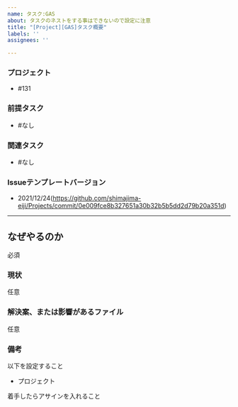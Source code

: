 ```yaml
---
name: タスク:GAS
about: タスクのネストをする事はできないので設定に注意
title: "[Project][GAS]タスク概要"
labels: ''
assignees: ''

---
```


### プロジェクト
- #131

### 前提タスク
- #なし

### 関連タスク
- #なし

### Issueテンプレートバージョン
- 2021/12/24(https://github.com/shimajima-eiji/Projects/commit/0e009fce8b327651a30b32b5b5dd2d79b20a351d)

---

## なぜやるのか
必須

### 現状
任意

### 解決案、または影響があるファイル
任意

### 備考
以下を設定すること

- プロジェクト

着手したらアサインを入れること
